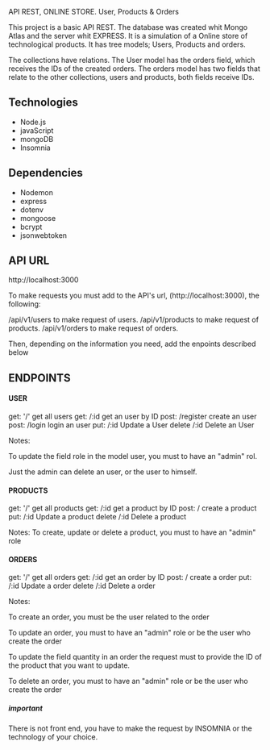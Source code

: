 API REST, ONLINE STORE. User, Products & Orders

This project is a basic API REST. The database was created whit Mongo Atlas and the server whit EXPRESS. It is a simulation of a Online store of technological products. It has tree models; Users, Products and orders.

The collections have relations. The User model has the orders field, which receives the IDs of the created orders. The orders model has two fields that relate to the other collections, users and products, both fields receive IDs.

## Technologies

- Node.js
- javaScript
- mongoDB
- Insomnia

## Dependencies

- Nodemon
- express
- dotenv
- mongoose
- bcrypt
- jsonwebtoken

## API URL

http://localhost:3000

To make requests you must add to the API's url, (http://localhost:3000), the following:

/api/v1/users to make request of users.
/api/v1/products to make request of products.
/api/v1/orders to make request of orders.

Then, depending on the information you need, add the enpoints described below

## ENDPOINTS

#### USER

get: '/' get all users
get: /:id get an user by ID
post: /register create an user
post: /login login an user
put: /:id Update a User
delete /:id Delete an User

Notes:

To update the field role in the model user, you must to have an "admin" rol.

Just the admin can delete an user, or the user to himself.

#### PRODUCTS

get: '/' get all products
get: /:id get a product by ID
post: / create a product
put: /:id Update a product
delete /:id Delete a product

Notes:
To create, update or delete a product, you must to have an "admin" role

#### ORDERS

get: '/' get all orders
get: /:id get an order by ID
post: / create a order
put: /:id Update a order
delete /:id Delete a order

Notes:

To create an order, you must be the user related to the order

To update an order, you must to have an "admin" role or be the user who create the order

To update the field quantity in an order the request must to provide the ID of the product that you want to update.

To delete an order, you must to have an "admin" role or be the user who create the order

##### important

There is not front end, you have to make the request by INSOMNIA or the technology of your choice.
